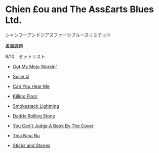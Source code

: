 Chien £ou and The Ass£arts Blues Ltd.
===
シャンフーアンドジアスファーツブルースリミテッド

[各自課題](./各自課題.md)

8/10　セットリスト
- [Got My Mojo Workin'](./曲/Got_My_Mojo_Workin'.md)
- [Susie Q](./曲/Susie_Q.md)
- [Can You Hear Me](./曲/Can_You_Hear_Me.md)
- [Killing Floor](./曲/Killing_Floor.md)
- [Smokestack Lightning](./曲/Smokestack_Lightning.md)
- [Daddy Rolling Stone](./曲/Daddy_Rolling_Stone.md)
- [You Can't Judge A Book By The Cover](./曲/You_Can't_Judge_A_Book_By_The_Cover.md)

- [Tina Nina Nu](./曲/Tina_Nina_Nu.md)
- [Sticks and Stones](./曲/Sticks_and_Stones.md)
